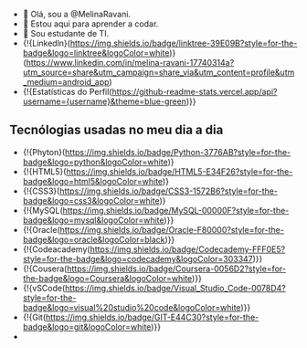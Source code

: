 - 👋 Olá, sou a  @MelinaRavani.
- 👀 Estou  aqui para aprender a codar.
- 🌱 Sou estudante de TI.
- {!{Linkedln}(https://img.shields.io/badge/linktree-39E09B?style=for-the-badge&logo=linktree&logoColor=white)}(https://www.linkedin.com/in/melina-ravani-17740314a?utm_source=share&utm_campaign=share_via&utm_content=profile&utm_medium=android_app)
- {!{Estatísticas do Perfil(https://github-readme-stats.vercel.app/api?username={username}&theme=blue-green)}}

## Tecnólogias usadas no meu dia a dia
- {!{Phyton}(https://img.shields.io/badge/Python-3776AB?style=for-the-badge&logo=python&logoColor=white)}
- {!{HTML5}(https://img.shields.io/badge/HTML5-E34F26?style=for-the-badge&logo=html5&logoColor=white)}
- {!{CSS3}(https://img.shields.io/badge/CSS3-1572B6?style=for-the-badge&logo=css3&logoColor=white)}
-  {!{MySQL(https://img.shields.io/badge/MySQL-00000F?style=for-the-badge&logo=mysql&logoColor=white)}}
-  {!{Oracle(https://img.shields.io/badge/Oracle-F80000?style=for-the-badge&logo=oracle&logoColor=black)}}
-   {!{Codeacademy(https://img.shields.io/badge/Codecademy-FFF0E5?style=for-the-badge&logo=codecademy&logoColor=303347)}}
-   {!{Cousera(https://img.shields.io/badge/Coursera-0056D2?style=for-the-badge&logo=Coursera&logoColor=white)}}
  - {!{vSCode(https://img.shields.io/badge/Visual_Studio_Code-0078D4?style=for-the-badge&logo=visual%20studio%20code&logoColor=white)}}
  - {!{Git(https://img.shields.io/badge/GIT-E44C30?style=for-the-badge&logo=git&logoColor=white)}}
  - 


<!---
MelinaRavani/MelinaRavani is a ✨ special ✨ repository because its `README.md` (this file) appears on your GitHub profile.
You can click the Preview link to take a look at your changes.
--->
